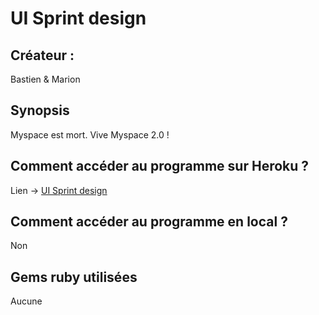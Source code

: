 # UI Sprint design

## Créateur :
Bastien & Marion

## Synopsis
Myspace est mort. Vive Myspace 2.0 !

## Comment accéder au programme sur Heroku ?
Lien -> [UI Sprint design](https://uisprintdesignlol4.herokuapp.com/)

## Comment accéder au programme en local ?
Non

## Gems ruby utilisées
Aucune
